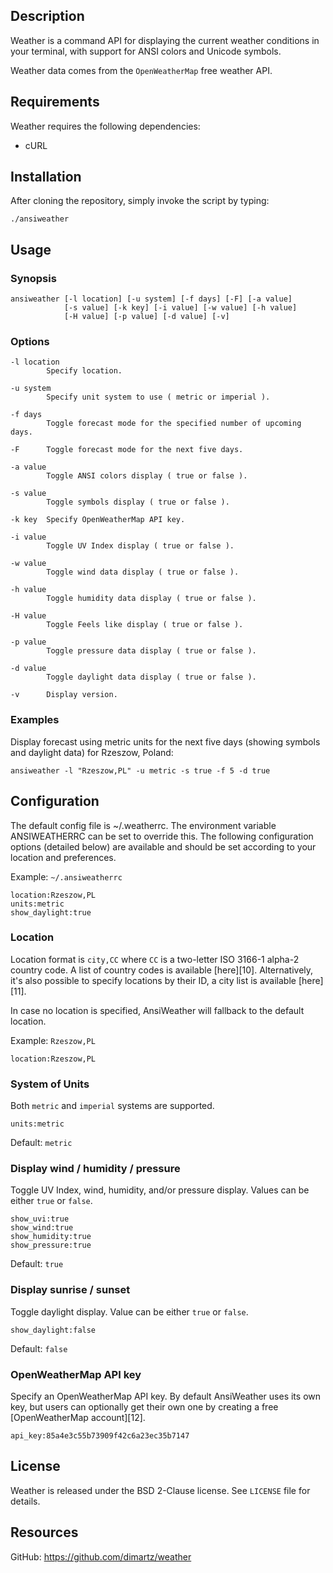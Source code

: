 ## Description

Weather is a command API for displaying the current weather conditions
in your terminal, with support for ANSI colors and Unicode symbols.

Weather data comes from the `OpenWeatherMap` free weather API.



## Requirements

Weather requires the following dependencies:

- cURL



## Installation

After cloning the repository, simply invoke the script by typing:

	./ansiweather




## Usage

### Synopsis

	ansiweather [-l location] [-u system] [-f days] [-F] [-a value]
	            [-s value] [-k key] [-i value] [-w value] [-h value]
	            [-H value] [-p value] [-d value] [-v]

### Options

	-l location
	        Specify location.
	
	-u system
	        Specify unit system to use ( metric or imperial ).
	
	-f days
	        Toggle forecast mode for the specified number of upcoming days.
	
	-F      Toggle forecast mode for the next five days.
	
	-a value
	        Toggle ANSI colors display ( true or false ).
	
	-s value
	        Toggle symbols display ( true or false ).
	
	-k key  Specify OpenWeatherMap API key.
	
	-i value
	        Toggle UV Index display ( true or false ).
	
	-w value
	        Toggle wind data display ( true or false ).
	
	-h value
	        Toggle humidity data display ( true or false ).
	
	-H value
	        Toggle Feels like display ( true or false ).
	
	-p value
	        Toggle pressure data display ( true or false ).
	
	-d value
	        Toggle daylight data display ( true or false ).
	
	-v      Display version.

### Examples

Display forecast using metric units for the next five days (showing symbols
and daylight data) for Rzeszow, Poland:

	ansiweather -l "Rzeszow,PL" -u metric -s true -f 5 -d true



## Configuration

The default config file is ~/.weatherrc. The environment variable
ANSIWEATHERRC can be set to override this. The following configuration
options (detailed below) are available and should be set according to
your location and preferences.

Example: `~/.ansiweatherrc`

	location:Rzeszow,PL
	units:metric
	show_daylight:true



### Location

Location format is `city,CC` where `CC` is a two-letter ISO 3166-1 alpha-2
country code. A list of country codes is available [here][10].
Alternatively, it's also possible to specify locations by their ID, a city
list is available [here][11].

In case no location is specified, AnsiWeather will fallback to the default
location.

Example: `Rzeszow,PL`

	location:Rzeszow,PL



### System of Units

Both `metric` and `imperial` systems are supported.

	units:metric

Default: `metric`



### Display wind / humidity / pressure

Toggle UV Index, wind, humidity, and/or pressure display. Values can be either
`true` or `false`.

	show_uvi:true
	show_wind:true
	show_humidity:true
	show_pressure:true

Default: `true`

### Display sunrise / sunset

Toggle daylight display. Value can be either `true` or `false`.

	show_daylight:false

Default: `false`



### OpenWeatherMap API key

Specify an OpenWeatherMap API key. By default AnsiWeather uses its own
key, but users can optionally get their own one by creating a free
[OpenWeatherMap account][12].

	api_key:85a4e3c55b73909f42c6a23ec35b7147



## License

Weather is released under the BSD 2-Clause license. See `LICENSE` file
for details.



## Resources

GitHub: https://github.com/dimartz/weather
